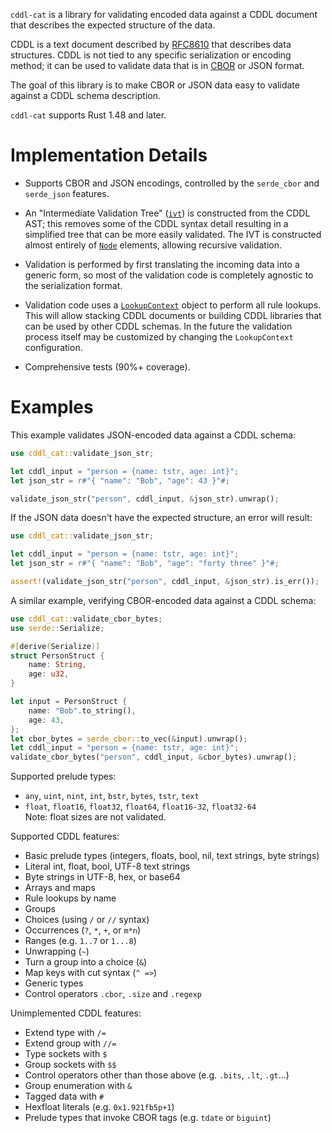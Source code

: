 <!-- cargo-sync-readme start -->

`cddl-cat` is a library for validating encoded data against a CDDL
document that describes the expected structure of the data.

CDDL is a text document described by [RFC8610] that describes data
structures.  CDDL is not tied to any specific serialization or encoding
method; it can be used to validate data that is in [CBOR] or JSON format.

The goal of this library is to make CBOR or JSON data easy to validate
against a CDDL schema description.

`cddl-cat` supports Rust 1.48 and later.

# Implementation Details

- Supports CBOR and JSON encodings, controlled by the `serde_cbor` and
  `serde_json` features.

- An "Intermediate Validation Tree" ([`ivt`](https://docs.rs/cddl-cat/latest/cddl-cat/ivt/)) is constructed
  from the CDDL AST; this removes some of the CDDL syntax detail resulting
  in a simplified tree that can be more easily validated. The IVT is
  constructed almost entirely of [`Node`](https://docs.rs/cddl-cat/latest/cddl-cat/ivt/enum.Node.html) elements,
  allowing recursive validation.

- Validation is performed by first translating the incoming data into
  a generic form, so most of the validation code is completely agnostic
  to the serialization format.

- Validation code uses a [`LookupContext`](https://docs.rs/cddl-cat/latest/cddl-cat/context/trait.LookupContext.html) object
  to perform all rule lookups. This will allow stacking CDDL documents or
  building CDDL libraries that can be used by other CDDL schemas.  In the
  future the validation process itself may be customized by changing the
  `LookupContext` configuration.

- Comprehensive tests (90%+ coverage).

# Examples

This example validates JSON-encoded data against a CDDL schema:

```rust
use cddl_cat::validate_json_str;

let cddl_input = "person = {name: tstr, age: int}";
let json_str = r#"{ "name": "Bob", "age": 43 }"#;

validate_json_str("person", cddl_input, &json_str).unwrap();
```

If the JSON data doesn't have the expected structure, an error will
result:
```rust
use cddl_cat::validate_json_str;

let cddl_input = "person = {name: tstr, age: int}";
let json_str = r#"{ "name": "Bob", "age": "forty three" }"#;

assert!(validate_json_str("person", cddl_input, &json_str).is_err());
```

A similar example, verifying CBOR-encoded data against a CDDL schema:
```rust
use cddl_cat::validate_cbor_bytes;
use serde::Serialize;

#[derive(Serialize)]
struct PersonStruct {
    name: String,
    age: u32,
}

let input = PersonStruct {
    name: "Bob".to_string(),
    age: 43,
};
let cbor_bytes = serde_cbor::to_vec(&input).unwrap();
let cddl_input = "person = {name: tstr, age: int}";
validate_cbor_bytes("person", cddl_input, &cbor_bytes).unwrap();
```
Supported prelude types:
- `any`, `uint`, `nint`, `int`, `bstr`, `bytes`, `tstr`, `text`
- `float`, `float16`, `float32`, `float64`, `float16-32`, `float32-64` \
Note: float sizes are not validated.

Supported CDDL features:
- Basic prelude types (integers, floats, bool, nil, text strings, byte strings)
- Literal int, float, bool, UTF-8 text strings
- Byte strings in UTF-8, hex, or base64
- Arrays and maps
- Rule lookups by name
- Groups
- Choices (using `/` or `//` syntax)
- Occurrences (`?`, `*`, `+`, or `m*n`)
- Ranges (e.g. `1..7` or `1...8`)
- Unwrapping (`~`)
- Turn a group into a choice (`&`)
- Map keys with cut syntax (`^ =>`)
- Generic types
- Control operators `.cbor`, `.size` and `.regexp`

Unimplemented CDDL features:
- Extend type with `/=`
- Extend group with `//=`
- Type sockets with `$`
- Group sockets with `$$`
- Control operators other than those above (e.g. `.bits`, `.lt`, `.gt`...)
- Group enumeration with `&`
- Tagged data with `#`
- Hexfloat literals (e.g. `0x1.921fb5p+1`)
- Prelude types that invoke CBOR tags (e.g. `tdate` or `biguint`)

[RFC8610]: https://tools.ietf.org/html/rfc8610
[CBOR]: https://cbor.io/

<!-- cargo-sync-readme end -->
